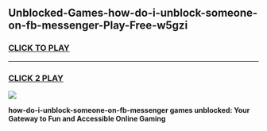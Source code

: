 
## Unblocked-Games-how-do-i-unblock-someone-on-fb-messenger-Play-Free-w5gzi
<h3>
<a href="https://premium76.site?title=how-do-i-unblock-someone-on-fb-messenger&ref=23A">CLICK TO PLAY</a></h3>
<hr>

<h3>
<a href="https://premium76.site?title=how-do-i-unblock-someone-on-fb-messenger&ref=23A">CLICK 2 PLAY</a>
  
</h3>

<a href="https://premium76.site?title=how-do-i-unblock-someone-on-fb-messenger&ref=23A"><img src="https://clearcache.store/games.png"></a>


**how-do-i-unblock-someone-on-fb-messenger games unblocked: Your Gateway to Fun and Accessible Online Gaming**
